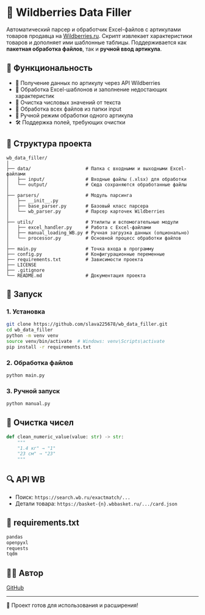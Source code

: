 # 🏩 Wildberries Data Filler

Автоматический парсер и обработчик Excel-файлов с артикулами товаров продавца на [Wildberries.ru](https://www.wildberries.ru/). Скрипт извлекает характеристики товаров и дополняет ими шаблонные таблицы. Поддерживается как **пакетная обработка файлов**, так и **ручной ввод артикула**.

## 🔧 Функциональность

* 🔎 Получение данных по артикулу через API Wildberries
* 📄 Обработка Excel-шаблонов и заполнение недостающих характеристик
* 🩼 Очистка числовых значений от текста
* 🔄 Обработка всех файлов из папки input
* 📝 Ручной режим обработки одного артикула
* 🛠️ Поддержка полей, требующих очистки

## 📁 Структура проекта

```
wb_data_filler/
│
├── data/                    # Папка с входными и выходными Excel-файлами
│   ├── input/               # Входные файлы (.xlsx) для обработки
│   └── output/              # Сюда сохраняются обработанные файлы
│
├── parsers/                 # Модуль парсинга
│   ├── __init__.py         
│   ├── base_parser.py       # Базовый класс парсера
│   └── wb_parser.py         # Парсер карточек Wildberries
│
├── utils/                   # Утилиты и вспомогательные модули
│   ├── excel_handler.py     # Работа с Excel-файлами
│   ├── manual_loading_WB.py # Ручная загрузка данных (опционально)
│   └── processor.py         # Основной процесс обработки файлов
│
├── main.py                  # Точка входа в программу
├── config.py                # Конфигурационные переменные
├── requirements.txt         # Зависимости проекта
├── LICENSE                 
├── .gitignore              
└── README.md                # Документация проекта
```

## 🚀 Запуск

### 1. Установка

```bash
git clone https://github.com/slava225678/wb_data_filler.git
cd wb_data_filler
python -m venv venv
source venv/bin/activate  # Windows: venv\Scripts\activate
pip install -r requirements.txt
```

### 2. Обработка файлов

```bash
python main.py
```

### 3. Ручной запуск

```bash
python manual.py
```

## 🩼 Очистка чисел

```python
def clean_numeric_value(value: str) -> str:
    """
    "1.4 кг" → "1"
    "23 см" → "23"
    """
```

## 🔍 API WB

* Поиск: `https://search.wb.ru/exactmatch/...`
* Детали товара: `https://basket-{n}.wbbasket.ru/.../card.json`

## 📆 requirements.txt

```txt
pandas
openpyxl
requests
tqdm
```

## 👨‍💻 Автор

[GitHub](https://github.com/slava225678)

---

🌟 Проект готов для использования и расширения!
